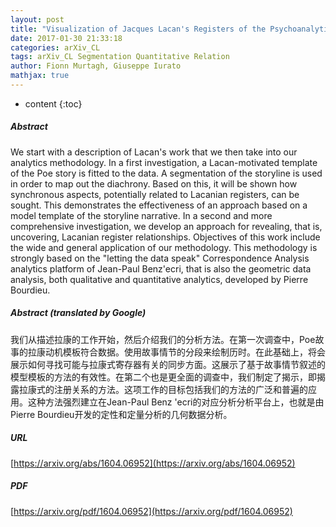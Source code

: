```yaml
---
layout: post
title: "Visualization of Jacques Lacan's Registers of the Psychoanalytic Field, and Discovery of Metaphor and of Metonymy. Analytical Case Study of Edgar Allan Poe's 'The Purloined Letter'"
date: 2017-01-30 21:33:18
categories: arXiv_CL
tags: arXiv_CL Segmentation Quantitative Relation
author: Fionn Murtagh, Giuseppe Iurato
mathjax: true
---
```


* content
{:toc}

##### Abstract
We start with a description of Lacan's work that we then take into our analytics methodology. In a first investigation, a Lacan-motivated template of the Poe story is fitted to the data. A segmentation of the storyline is used in order to map out the diachrony. Based on this, it will be shown how synchronous aspects, potentially related to Lacanian registers, can be sought. This demonstrates the effectiveness of an approach based on a model template of the storyline narrative. In a second and more comprehensive investigation, we develop an approach for revealing, that is, uncovering, Lacanian register relationships. Objectives of this work include the wide and general application of our methodology. This methodology is strongly based on the "letting the data speak" Correspondence Analysis analytics platform of Jean-Paul Benz\'ecri, that is also the geometric data analysis, both qualitative and quantitative analytics, developed by Pierre Bourdieu.

##### Abstract (translated by Google)
我们从描述拉康的工作开始，然后介绍我们的分析方法。在第一次调查中，Poe故事的拉康动机模板符合数据。使用故事情节的分段来绘制历时。在此基础上，将会展示如何寻找可能与拉康式寄存器有关的同步方面。这展示了基于故事情节叙述的模型模板的方法的有效性。在第二个也是更全面的调查中，我们制定了揭示，即揭露拉康式的注册关系的方法。这项工作的目标包括我们的方法的广泛和普遍的应用。这种方法强烈建立在Jean-Paul Benz \'ecri的对应分析分析平台上，也就是由Pierre Bourdieu开发的定性和定量分析的几何数据分析。

##### URL
[https://arxiv.org/abs/1604.06952](https://arxiv.org/abs/1604.06952)

##### PDF
[https://arxiv.org/pdf/1604.06952](https://arxiv.org/pdf/1604.06952)

